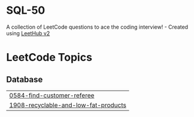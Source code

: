 # SQL-50
A collection of LeetCode questions to ace the coding interview! - Created using [LeetHub v2](https://github.com/arunbhardwaj/LeetHub-2.0)

<!---LeetCode Topics Start-->
# LeetCode Topics
## Database
|  |
| ------- |
| [0584-find-customer-referee](https://github.com/ShroukOuda/SQL-50/tree/master/0584-find-customer-referee) |
| [1908-recyclable-and-low-fat-products](https://github.com/ShroukOuda/SQL-50/tree/master/1908-recyclable-and-low-fat-products) |
<!---LeetCode Topics End-->